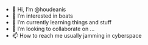- 👋 Hi, I’m @houdeanis
- 👀 I’m interested in boats
- 🌱 I’m currently learning things and stuff
- 💞️ I’m looking to collaborate on ...
- 📫 How to reach me usually jamming in cyberspace

<!---
houdeanis/houdeanis is a ✨ special ✨ repository because its `README.md` (this file) appears on your GitHub profile.
You can click the Preview link to take a look at your changes.
--->
